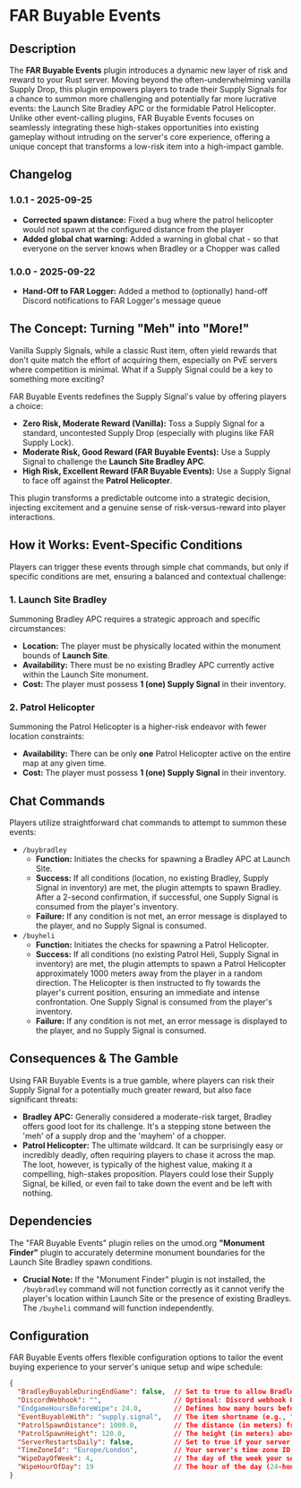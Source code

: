# FAR Buyable Events

## Description
The **FAR Buyable Events** plugin introduces a dynamic new layer of risk and reward to your Rust server. Moving beyond the often-underwhelming vanilla Supply Drop, this plugin empowers players to trade their Supply Signals for a chance to summon more challenging and potentially far more lucrative events: the Launch Site Bradley APC or the formidable Patrol Helicopter. Unlike other event-calling plugins, FAR Buyable Events focuses on seamlessly integrating these high-stakes opportunities into existing gameplay without intruding on the server's core experience, offering a unique concept that transforms a low-risk item into a high-impact gamble.

## Changelog

### 1.0.1 - 2025-09-25
*   **Corrected spawn distance:** Fixed a bug where the patrol helicopter would not spawn at the configured distance from the player
*   **Added global chat warning:** Added a warning in global chat - so that everyone on the server knows when Bradley or a Chopper was called

### 1.0.0 - 2025-09-22
*   **Hand-Off to FAR Logger:** Added a method to (optionally) hand-off Discord notifications to FAR Logger's message queue

## The Concept: Turning "Meh" into "More!"

Vanilla Supply Signals, while a classic Rust item, often yield rewards that don't quite match the effort of acquiring them, especially on PvE servers where competition is minimal. What if a Supply Signal could be a key to something more exciting?

FAR Buyable Events redefines the Supply Signal's value by offering players a choice:
*   **Zero Risk, Moderate Reward (Vanilla):** Toss a Supply Signal for a standard, uncontested Supply Drop (especially with plugins like FAR Supply Lock).
*   **Moderate Risk, Good Reward (FAR Buyable Events):** Use a Supply Signal to challenge the **Launch Site Bradley APC**.
*   **High Risk, Excellent Reward (FAR Buyable Events):** Use a Supply Signal to face off against the **Patrol Helicopter**.

This plugin transforms a predictable outcome into a strategic decision, injecting excitement and a genuine sense of risk-versus-reward into player interactions.

## How it Works: Event-Specific Conditions

Players can trigger these events through simple chat commands, but only if specific conditions are met, ensuring a balanced and contextual challenge:

### 1. Launch Site Bradley
Summoning Bradley APC requires a strategic approach and specific circumstances:
*   **Location:** The player must be physically located within the monument bounds of **Launch Site**.
*   **Availability:** There must be no existing Bradley APC currently active within the Launch Site monument.
*   **Cost:** The player must possess **1 (one) Supply Signal** in their inventory.

### 2. Patrol Helicopter
Summoning the Patrol Helicopter is a higher-risk endeavor with fewer location constraints:
*   **Availability:** There can be only **one** Patrol Helicopter active on the entire map at any given time.
*   **Cost:** The player must possess **1 (one) Supply Signal** in their inventory.

## Chat Commands

Players utilize straightforward chat commands to attempt to summon these events:

*   `/buybradley`
    *   **Function:** Initiates the checks for spawning a Bradley APC at Launch Site.
    *   **Success:** If all conditions (location, no existing Bradley, Supply Signal in inventory) are met, the plugin attempts to spawn Bradley. After a 2-second confirmation, if successful, one Supply Signal is consumed from the player's inventory.
    *   **Failure:** If any condition is not met, an error message is displayed to the player, and no Supply Signal is consumed.
*   `/buyheli`
    *   **Function:** Initiates the checks for spawning a Patrol Helicopter.
    *   **Success:** If all conditions (no existing Patrol Heli, Supply Signal in inventory) are met, the plugin attempts to spawn a Patrol Helicopter approximately 1000 meters away from the player in a random direction. The Helicopter is then instructed to fly towards the player's current position, ensuring an immediate and intense confrontation. One Supply Signal is consumed from the player's inventory.
    *   **Failure:** If any condition is not met, an error message is displayed to the player, and no Supply Signal is consumed.

## Consequences & The Gamble

Using FAR Buyable Events is a true gamble, where players can risk their Supply Signal for a potentially much greater reward, but also face significant threats:
*   **Bradley APC:** Generally considered a moderate-risk target, Bradley offers good loot for its challenge. It's a stepping stone between the 'meh' of a supply drop and the 'mayhem' of a chopper.
*   **Patrol Helicopter:** The ultimate wildcard. It can be surprisingly easy or incredibly deadly, often requiring players to chase it across the map. The loot, however, is typically of the highest value, making it a compelling, high-stakes proposition. Players could lose their Supply Signal, be killed, or even fail to take down the event and be left with nothing.

## Dependencies

The "FAR Buyable Events" plugin relies on the umod.org **"Monument Finder"** plugin to accurately determine monument boundaries for the Launch Site Bradley spawn conditions.
*   **Crucial Note:** If the "Monument Finder" plugin is not installed, the `/buybradley` command will not function correctly as it cannot verify the player's location within Launch Site or the presence of existing Bradleys. The `/buyheli` command will function independently.

## Configuration

FAR Buyable Events offers flexible configuration options to tailor the event buying experience to your server's unique setup and wipe schedule:

```json
{
  "BradleyBuyableDuringEndGame": false,  // Set to true to allow Bradley to be bought during the 'Endgame' period.
  "DiscordWebhook": "",                  // Optional: Discord webhook URL to send notifications when an event is bought. Leave empty to disable.
  "EndgameHoursBeforeWipe": 24.0,        // Defines how many hours before the next wipe the 'Endgame' period begins.
  "EventBuyableWith": "supply.signal",   // The item shortname (e.g., "supply.signal", "scrap") required to buy an event. Quantity is always 1.
  "PatrolSpawnDistance": 1000.0,         // The distance (in meters) from the player where the Patrol Helicopter will initially spawn.
  "PatrolSpawnHeight": 120.0,            // The height (in meters) above the terrain where the Patrol Helicopter will initially spawn.
  "ServerRestartsDaily": false,          // Set to true if your server restarts daily. This helps with wipe schedule calculations.
  "TimeZoneId": "Europe/London",         // Your server's time zone ID (e.g., "America/New_York", "Asia/Tokyo"). Used for accurate wipe calculations.
  "WipeDayOfWeek": 4,                    // The day of the week your server typically wipes (0=Sunday, 1=Monday... 6=Saturday).
  "WipeHourOfDay": 19                    // The hour of the day (24-hour format) your server typically wipes in your specified TimeZoneId.
}
